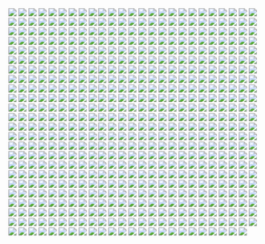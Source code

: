 <img src='./Picture-Directory/5731-0-1c7acd8b31c761383c5c566ff5113464-artbywucropped.jpg'>
<img src='./Picture-Directory/3 - Revenge of the Sith.jpg'>
<img src='./Picture-Directory/florent-lebrun-ilm-challenge-hoth-fl-v001.jpg'>
<img src='./Picture-Directory/rey__lady_of_the_sith_by_cobaltplasma-da1hf7n.jpg'>
<img src='./Picture-Directory/conor-burke-conorburke-sithlady.jpg'>
<img src='./Picture-Directory/k788gbc41k9y.jpg'>
<img src='./Picture-Directory/D5friaT.jpg'>
<img src='./Picture-Directory/90xYTfi.jpg'>
<img src='./Picture-Directory/24 - ut90LX5.jpg'>
<img src='./Picture-Directory/28 - 9i2xpUo.jpg'>
<img src='./Picture-Directory/39 - JDJMMM2.jpg'>
<img src='./Picture-Directory/52 - 4P53bug.jpg'>
<img src='./Picture-Directory/51 - RzUPrzg.jpg'>
<img src='./Picture-Directory/trfBC7u.png'>
<img src='./Picture-Directory/51 - LZI0bUC.jpg'>
<img src='./Picture-Directory/61 - mddYFHW.jpg'>
<img src='./Picture-Directory/renderfin_by_adamkop-dahncrp.jpg'>
<img src='./Picture-Directory/30 - Xui6IK9.jpg'>
<img src='./Picture-Directory/ilm_art_department_challenge__the_job___stampede_by_mattrhodesart-dah3o58.jpg'>
<img src='./Picture-Directory/63 - QY0KqS6.png'>
<img src='./Picture-Directory/5ZwPh1g.jpg'>
<img src='./Picture-Directory/lady_jedi__rey_by_fouetfou-d9v8qsy.png'>
<img src='./Picture-Directory/1VswHjg.jpg'>
<img src='./Picture-Directory/dylan-kowalski-starwarsbattle1080web.jpg'>
<img src='./Picture-Directory/gpKPz7v.jpg'>
<img src='./Picture-Directory/richard-anderson-tumblr-npfn0ux4is1rmuqvmo1-1280.jpg'>
<img src='./Picture-Directory/wbeaavged7jx.jpg'>
<img src='./Picture-Directory/fares-maese-swx01-1318-obsidian-squadron-pilot-464-jorgemaese.jpg'>
<img src='./Picture-Directory/juan-de-la-cruz-dark-rey-4.jpg'>
<img src='./Picture-Directory/o8nv27o89nsy.jpg'>
<img src='./Picture-Directory/55 - duBEalK.jpg'>
<img src='./Picture-Directory/ilm_art_department_challenge__the_job___twelve__by_mattrhodesart-dah3ova.jpg'>
<img src='./Picture-Directory/darth_vader___speeder_bike_attack_by_rhymesyndicate-d4jcxe7.jpg'>
<img src='./Picture-Directory/22 - lzDIgxy.jpg'>
<img src='./Picture-Directory/RzSQPS6.jpg'>
<img src='./Picture-Directory/marek-madej-crash-final.jpg'>
<img src='./Picture-Directory/WQixz51.png'>
<img src='./Picture-Directory/8qdm4nxvlyyy.jpg'>
<img src='./Picture-Directory/75 - Sn0hJWR.jpg'>
<img src='./Picture-Directory/35 - Gb5ZYA2.jpg'>
<img src='./Picture-Directory/70 - MfaHUiO.jpg'>
<img src='./Picture-Directory/46 - 0yZzPsB.jpg'>
<img src='./Picture-Directory/43 - 5PuwFuy.jpg'>
<img src='./Picture-Directory/CraP2lB.jpg'>
<img src='./Picture-Directory/h8qbeosi1s7y.jpg'>
<img src='./Picture-Directory/3lWd6Xt.jpg'>
<img src='./Picture-Directory/guillem-h-pongiluppi-501-st-legion-vader-s-fist-vs-space-cockroaches-7-guillemhp.jpg'>
<img src='./Picture-Directory/15 - M9BmBeh.jpg'>
<img src='./Picture-Directory/r6vJKzI.jpg'>
<img src='./Picture-Directory/48 - 2L9Klwe.jpg'>
<img src='./Picture-Directory/f1cgytrnqdox.jpg'>
<img src='./Picture-Directory/rey_by_wojtekfus-da1dsh6.png'>
<img src='./Picture-Directory/50 - fq1Data.jpg'>
<img src='./Picture-Directory/luis-gomez-weyler-dooku-11062015.jpg'>
<img src='./Picture-Directory/dia_noga_by_devburmak-d6sgmnf.jpg'>
<img src='./Picture-Directory/we_re_not_done_yet__by_jodeee-d9rp5v9.png'>
<img src='./Picture-Directory/the_inquisitor_by_darthtemoc-d81hefq.jpg'>
<img src='./Picture-Directory/tumblr_of60nzQm3g1tle5axo1_540.jpg'>
<img src='./Picture-Directory/f1059ivkhs6y.jpg'>
<img src='./Picture-Directory/carmen-cornet-gri.jpg'>
<img src='./Picture-Directory/54yzxdg4ow7y.jpg'>
<img src='./Picture-Directory/queen_and_princess_by_khallion-d8hudr2.jpg'>
<img src='./Picture-Directory/65 - QDhAsQq.jpg'>
<img src='./Picture-Directory/prince-mahlangu-assault-on-hoth-4.jpg'>
<img src='./Picture-Directory/57 - 86LzSgt.jpg'>
<img src='./Picture-Directory/cristi-balanescu-cristib-nexusofpower.jpg'>
<img src='./Picture-Directory/47 - 6HNlRpV.jpg'>
<img src='./Picture-Directory/juhani__kotor__by_elucidator-d9rwdoy.jpg'>
<img src='./Picture-Directory/45 - 1oVCMSB.jpg'>
<img src='./Picture-Directory/04 - m2syxyy.jpg'>
<img src='./Picture-Directory/morgan-yon-11207-1-85088bf0d516e201ad13745634d86dd5-morganyon.jpg'>
<img src='./Picture-Directory/onder-kilavuz-at-sts.jpg'>
<img src='./Picture-Directory/sergey-grechanyuk-final-002.jpg'>
<img src='./Picture-Directory/fabio-sanches-ben-v5.jpg'>
<img src='./Picture-Directory/36 - 82HbYlp.jpg'>
<img src='./Picture-Directory/sw_fan_art_by_danai_k-d66g7p4.jpg'>
<img src='./Picture-Directory/T6UAZBV-P1RzTwMGaDmDpknlOtZaSPcoGHcpHoRMM3Q.jpg'>
<img src='./Picture-Directory/aaron-mcbride-13718757-10210038490184974-7859078526110970151-n.jpg'>
<img src='./Picture-Directory/13 - GdwwIo2.jpg'>
<img src='./Picture-Directory/ancient_order_by_adamburn-d9ku80b.jpg'>
<img src='./Picture-Directory/tumblr_on7ckl0lcw1tqp6oco1_1280.jpg'>
<img src='./Picture-Directory/eBrkcX5.jpg'>
<img src='./Picture-Directory/jose-l-serrano-silva-leaving-tatooine.jpg'>
<img src='./Picture-Directory/13640755_10153675750452452_3879939042306576891_o.jpg'>
<img src='./Picture-Directory/claire-hummel-mos-eisley-morning-by-shoomlah-d9k61gm.jpg'>
<img src='./Picture-Directory/jarreau-wimberly-swc30-13815-forcefocus-jarreauwimberly-revis.jpg'>
<img src='./Picture-Directory/kylo_ren_by_blazbaros-da7685k.png'>
<img src='./Picture-Directory/74 - Y669oN0.jpg'>
<img src='./Picture-Directory/jedi_and_jedi_lite_by_hollyoakhill-d9qpafb.jpg'>
<img src='./Picture-Directory/46 - Zimt2pf.jpg'>
<img src='./Picture-Directory/bounty_hunters___boba_fett_by_jacobtwitchellart-db25b59.jpg'>
<img src='./Picture-Directory/53 - MOwYpDe.jpg'>
<img src='./Picture-Directory/10 - 6fKpkXB.jpg'>
<img src='./Picture-Directory/37 - hvHtMdL.jpg'>
<img src='./Picture-Directory/a40af1bbdb666e2691570bcef1451029.jpg'>
<img src='./Picture-Directory/m3qz4Zg.jpg'>
<img src='./Picture-Directory/27 - p2oiSom.jpg'>
<img src='./Picture-Directory/stormtrooper_brooke_by_mleth-dajzv98.png'>
<img src='./Picture-Directory/charlotte-lebreton-leia.jpg'>
<img src='./Picture-Directory/shane-molina-tank-trooper-final.jpg'>
<img src='./Picture-Directory/michael-nozinich-untitled-artwork-2.jpg'>
<img src='./Picture-Directory/07 - FYvOt6J.jpg'>
<img src='./Picture-Directory/71cur6z9x92z.jpg'>
<img src='./Picture-Directory/27 - IOUqD50.jpg'>
<img src='./Picture-Directory/lonely_luke_by_jfivemedia-da3o7wz.jpg'>
<img src='./Picture-Directory/cda20e449b0f3fd63035d1ee35a2b4cb-d9tff62.jpg'>
<img src='./Picture-Directory/4eglsg4qs68y.jpg'>
<img src='./Picture-Directory/5oRBfzn.jpg'>
<img src='./Picture-Directory/tumblr_nfe9iwuDBq1rvs9h9o1_1280.jpg'>
<img src='./Picture-Directory/pCrsRmm.jpg'>
<img src='./Picture-Directory/benjamin-carre-knight-errant-02-cover-hd.jpg'>
<img src='./Picture-Directory/21 - vqpeClQ.jpg'>
<img src='./Picture-Directory/64 - g0fiWNK.jpg'>
<img src='./Picture-Directory/G6HfU0N.jpg'>
<img src='./Picture-Directory/54 - q2DHA4W.jpg'>
<img src='./Picture-Directory/ahsoka_tano_by_livioramondelli-d9zj7la.jpg'>
<img src='./Picture-Directory/12 - K7XIsri.jpg'>
<img src='./Picture-Directory/ZvJtfPM5bToZeQb0lKHhKeHhxjdFwR5vWYXQ7uJ5TlM.jpg'>
<img src='./Picture-Directory/-image.jpg'>
<img src='./Picture-Directory/03 - sFnCpS1.jpg'>
<img src='./Picture-Directory/mateusz-lenart-searching-for-luke-mateusz-lenart.jpg'>
<img src='./Picture-Directory/uIv99UK.jpg'>
<img src='./Picture-Directory/saby-menyhei-drtulp-final-8bit-v001.jpg'>
<img src='./Picture-Directory/gop-gap-sketch198.jpg'>
<img src='./Picture-Directory/tumblr_ooz2gxPUj31qkya43o1_1280.jpg'>
<img src='./Picture-Directory/61 - xcXQuB0.jpg'>
<img src='./Picture-Directory/vader_by_rahzzah-d7x9dqf.jpg'>
<img src='./Picture-Directory/32 - XUTBivf.jpg'>
<img src='./Picture-Directory/66 - 1HknqmB.jpg'>
<img src='./Picture-Directory/joshua-bowles-the-moment-1.jpg'>
<img src='./Picture-Directory/57 - i7ij3KF.jpg'>
<img src='./Picture-Directory/adam-roush-sw-snips-4-w.jpg'>
<img src='./Picture-Directory/robin-har-jyn.jpg'>
<img src='./Picture-Directory/xCB47F0.jpg'>
<img src='./Picture-Directory/tumblr_o0j538f3pK1txuyy1o1_r1_1280.png'>
<img src='./Picture-Directory/star_wars___the_wizard_and_the_demon_by_andrewkwan-d8q4ww5.jpg'>
<img src='./Picture-Directory/14459794_10155201579714692_1876223530_n.jpg'>
<img src='./Picture-Directory/56 - XGDPZCa.jpg'>
<img src='./Picture-Directory/18 - 7HVSQuN.jpg'>
<img src='./Picture-Directory/67 - fcR9rxY.jpg'>
<img src='./Picture-Directory/guarding_the_wing__star_wars_by_madboni-d7vq83n.jpg'>
<img src='./Picture-Directory/27 - V9frQxh.jpg'>
<img src='./Picture-Directory/51 - 1Jv8JNV.jpg'>
<img src='./Picture-Directory/01 - MmbqRrT.jpg'>
<img src='./Picture-Directory/clone_wars_by_papayoufr-d49mq85.jpg'>
<img src='./Picture-Directory/43 - 7QSAagN.jpg'>
<img src='./Picture-Directory/training_day_by_ornicar.jpg'>
<img src='./Picture-Directory/03 - glS1UUq.jpg'>
<img src='./Picture-Directory/e4bc4ceae15f52e431ebdd898d26f36e-d7fdw5e.jpg'>
<img src='./Picture-Directory/alfonso-pardo-martinez-sw-portrait01-low.jpg'>
<img src='./Picture-Directory/star_wars___the_pursuit_by_graphix17-d9w1jqm.png'>
<img src='./Picture-Directory/2McHDAo.jpg'>
<img src='./Picture-Directory/38 - n0t9NJ5.jpg'>
<img src='./Picture-Directory/Star-Wars-Battlefront-Twilight-Company-Wallpaper-1366x768.jpg'>
<img src='./Picture-Directory/33 - kzqyxJK.jpg'>
<img src='./Picture-Directory/39 - Wy8sX8L.jpg'>
<img src='./Picture-Directory/36 - JoDQ1Nb.jpg'>
<img src='./Picture-Directory/31 - wuasgk5.jpg'>
<img src='./Picture-Directory/38 - KeT5KrI.jpg'>
<img src='./Picture-Directory/vincent-tanguay-saintgenesis-darth-rey.jpg'>
<img src='./Picture-Directory/06 - PEwsHFr.jpg'>
<img src='./Picture-Directory/kuat_systems_engineering_eta_4_interceptor_by_shoguneagle-db0syut.jpg'>
<img src='./Picture-Directory/oleg-ulianytskyi-template-1920x1080-final-2.jpg'>
<img src='./Picture-Directory/aaron-mcbride-20822-10206281666186722-6443139003106845627-n.jpg'>
<img src='./Picture-Directory/14 - MqGwl19.jpg'>
<img src='./Picture-Directory/edouard-groult-imperial-troops-90.jpg'>
<img src='./Picture-Directory/star+wars+through+the+wreckage.jpg'>
<img src='./Picture-Directory/40 - WCSxRjx.jpg'>
<img src='./Picture-Directory/christian-waggoner-2016-05-14-20-27-52.jpg'>
<img src='./Picture-Directory/08 - YR1TeT4.jpg'>
<img src='./Picture-Directory/star_wars_pulp__pt_5__princess_and_the_scoundrel_by_tbone310-d68jbay.jpg'>
<img src='./Picture-Directory/Eh1D-2uGpEQMTJDJMpKirC1e-kAm4oFyQDtSXYMD0yI.png'>
<img src='./Picture-Directory/4yYOjdu.jpg'>
<img src='./Picture-Directory/alvaro-c-escudero-05.jpg'>
<img src='./Picture-Directory/kenn-yap-74-03-s.jpg'>
<img src='./Picture-Directory/32 - 84y8hda.jpg'>
<img src='./Picture-Directory/36 - M4exYUR.jpg'>
<img src='./Picture-Directory/42 - IdQJQlV.jpg'>
<img src='./Picture-Directory/mist-xg-vds.jpg'>
<img src='./Picture-Directory/marc-cousin-starwarsfinal02.jpg'>
<img src='./Picture-Directory/62 - p2p8vkW.jpg'>
<img src='./Picture-Directory/21 - iMxtvf3.jpg'>
<img src='./Picture-Directory/74 - pfNBa6m.jpg'>
<img src='./Picture-Directory/afGiCjX.jpg'>
<img src='./Picture-Directory/mjhbrXu.jpg'>
<img src='./Picture-Directory/marc-simonetti-capa-star-wars-web.jpg'>
<img src='./Picture-Directory/darren-tan-ahsoka-da.jpg'>
<img src='./Picture-Directory/18298301_1684870695151733_765555603861929984_n.jpg'>
<img src='./Picture-Directory/20c1a443003565.57e02675801a7.jpg'>
<img src='./Picture-Directory/pq764a4ul9yx.jpg'>
<img src='./Picture-Directory/16 - wx6hNBR.jpg'>
<img src='./Picture-Directory/guillem-h-pongiluppi-guillemhp-darth-maul-rebels.jpg'>
<img src='./Picture-Directory/2 - Attack of the Clones.jpg'>
<img src='./Picture-Directory/73 - 8QeKdsq.jpg'>
<img src='./Picture-Directory/andy-fransen-sw-sd-j.jpg'>
<img src='./Picture-Directory/vadersplat_by_deviantapplestudios-d9550f8.jpg'>
<img src='./Picture-Directory/mwo4aoq.jpg'>
<img src='./Picture-Directory/rostyslav-zagornov-tuscanraider.jpg'>
<img src='./Picture-Directory/49 - R6O6LNV.jpg'>
<img src='./Picture-Directory/11 - ACCMVG6.jpg'>
<img src='./Picture-Directory/0gmvru16v0jx.jpg'>
<img src='./Picture-Directory/darthmaul_web_by_qissus-da27ds6.jpg'>
<img src='./Picture-Directory/StarWars Stitch.jpg'>
<img src='./Picture-Directory/08 - C0EVsYp.jpg'>
<img src='./Picture-Directory/christian-piccolo-solo-final-post-notext.jpg'>
<img src='./Picture-Directory/46 - GAhrYBi.jpg'>
<img src='./Picture-Directory/13 - NuM1CVA.jpg'>
<img src='./Picture-Directory/ksenia-zelentsova-web.jpg'>
<img src='./Picture-Directory/33 - yiYtEm3.jpg'>
<img src='./Picture-Directory/joakim-ericsson-yodapicsmall.jpg'>
<img src='./Picture-Directory/captain_rex_by_robert_shane-d879q6l (1).jpg'>
<img src='./Picture-Directory/34 - uzQaKy4.jpg'>
<img src='./Picture-Directory/tomasz-jedruszek-jedi.jpg'>
<img src='./Picture-Directory/fan-gao-11046-1-21d3842216ec749f60c9f77153b65089-fgao1.jpg'>
<img src='./Picture-Directory/KVn9Pn1.jpg'>
<img src='./Picture-Directory/73 - I36rrfr.jpg'>
<img src='./Picture-Directory/72 - 6ueeHFC.jpg'>
<img src='./Picture-Directory/skywalkers_by_tuliipiie-dabrxwp.jpg'>
<img src='./Picture-Directory/max-hugo-star-wars-fanart-lost-duel-1-final.jpg'>
<img src='./Picture-Directory/matt-lau-space-like-star-wars-black-like-maul.jpg'>
<img src='./Picture-Directory/29 - UVdF8nt.jpg'>
<img src='./Picture-Directory/05 - 4uqCBu9.jpg'>
<img src='./Picture-Directory/kylo_ren_by_torynji-da1qg19.jpg'>
<img src='./Picture-Directory/07dgukrwfmry.jpg'>
<img src='./Picture-Directory/episode_viii_luke_by_800poundproductions-da1gt94.jpg'>
<img src='./Picture-Directory/petri-rahkola-bobafette4.jpg'>
<img src='./Picture-Directory/um8lt9lpvfay.jpg'>
<img src='./Picture-Directory/the_silverfox_and_the_sexy_beast_by_blazbaros-damnczv.png'>
<img src='./Picture-Directory/48 - iO5U6gm.jpg'>
<img src='./Picture-Directory/54 - pcMYz0L.jpg'>
<img src='./Picture-Directory/53 - uk4GMmi.jpg'>
<img src='./Picture-Directory/59 - idPWYku.jpg'>
<img src='./Picture-Directory/george-damiani-cam-plano-geral-full.jpg'>
<img src='./Picture-Directory/tom-isaksen-risemyfriend-by-tomisaksen-01.jpg'>
<img src='./Picture-Directory/tomasz-jedruszek-swartstation.jpg'>
<img src='./Picture-Directory/33 - ukIboMx.jpg'>
<img src='./Picture-Directory/phelan-a-davion-against-all-odds-by-nathanelhanan-db862fj.jpg'>
<img src='./Picture-Directory/alexander-pohl-11221-13-4a8a768b874b85d19f52fe07d12eabac-thelema.jpg'>
<img src='./Picture-Directory/30 - 2R9xUd0.jpg'>
<img src='./Picture-Directory/vtmb1aF.jpg'>
<img src='./Picture-Directory/micah-brown-star-wars-a-masters-legacy.jpg'>
<img src='./Picture-Directory/41 - mFvGh0O.png'>
<img src='./Picture-Directory/dan-luvisi-restorationluvisifett.jpg'>
<img src='./Picture-Directory/juan-martin-wallpaper.jpg'>
<img src='./Picture-Directory/TRtKeIA2KEPLenqZ-bLOMdb0enfAGr4DnO_Ic1hmQHM.jpg'>
<img src='./Picture-Directory/50 - Ve3WYUj.jpg'>
<img src='./Picture-Directory/18 - P7ULTkU.jpg'>
<img src='./Picture-Directory/nagy-norbert-millennium-falcon.jpg'>
<img src='./Picture-Directory/dimitrije-miljus-sithversion2v2v223v2v31v2-almost-done1-almost-aaaaand-just-a-little-more-done1.jpg'>
<img src='./Picture-Directory/swuEKty.png'>
<img src='./Picture-Directory/25 - tUQ4xPX.jpg'>
<img src='./Picture-Directory/cristi-balanescu-cristib-ravnaraan.jpg'>
<img src='./Picture-Directory/04 - vKIn6Y3.jpg'>
<img src='./Picture-Directory/18580972_168586533673392_5364136740766351360_n.jpg'>
<img src='./Picture-Directory/dylan-kowalski-vadorredemptionfinal.jpg'>
<img src='./Picture-Directory/60 - fg6gTbM.jpg'>
<img src='./Picture-Directory/f5kyqaidh6yx.jpg'>
<img src='./Picture-Directory/51 - jZyHKRg.jpg'>
<img src='./Picture-Directory/64 - 8qSqbWJ.jpg'>
<img src='./Picture-Directory/ER60mnj.jpg'>
<img src='./Picture-Directory/dXTuF30.jpg'>
<img src='./Picture-Directory/a022wjyunbhy.jpg'>
<img src='./Picture-Directory/fabiano-godoi-dart-vader-proj-jedi.jpg'>
<img src='./Picture-Directory/wojtek-fus-never-tell-me-the-odds-lq.jpg'>
<img src='./Picture-Directory/09 - QyH8PDy.jpg'>
<img src='./Picture-Directory/69 - TScStjh.jpg'>
<img src='./Picture-Directory/tumblr_o6nhsfga2R1u373c5o1_1280.png'>
<img src='./Picture-Directory/tumblr_ooiw82vNSQ1sqp37vo2_1280.jpg'>
<img src='./Picture-Directory/james-bousema-chrome-trooper.jpg'>
<img src='./Picture-Directory/52 - 8smPbXw.jpg'>
<img src='./Picture-Directory/02 - G4xUAWx.jpg'>
<img src='./Picture-Directory/zaojidk0649y.png'>
<img src='./Picture-Directory/darth_maul_by_tabechan-d9z878f.jpg'>
<img src='./Picture-Directory/19 - FdBvduy.jpg'>
<img src='./Picture-Directory/raiders_by_wildweasel339-daf0shn.jpg'>
<img src='./Picture-Directory/11 - IPvlegE.jpg'>
<img src='./Picture-Directory/23 - ckcK4Tj.jpg'>
<img src='./Picture-Directory/35 - jrLalQL.jpg'>
<img src='./Picture-Directory/07 - wdIlgiT.jpg'>
<img src='./Picture-Directory/tumblr_oejbyiuB5X1tky0mao1_1280.png'>
<img src='./Picture-Directory/57 - t7gC1bh.jpg'>
<img src='./Picture-Directory/__yoda_my_name_is___by_lehuss-da2ednq.jpg'>
<img src='./Picture-Directory/ehda2mU.jpg'>
<img src='./Picture-Directory/gus-mendonca-gm-firstorder-tieinterceptors.jpg'>
<img src='./Picture-Directory/46 - vO9mF5S.jpg'>
<img src='./Picture-Directory/01clabzuocpx.jpg'>
<img src='./Picture-Directory/09 - 0qLxdbp.jpg'>
<img src='./Picture-Directory/the_courage_of_stars_by_lauratolton-daemhf2.jpg'>
<img src='./Picture-Directory/14 - k8kRTdE.jpg'>
<img src='./Picture-Directory/04 - DEPvTPZ.jpg'>
<img src='./Picture-Directory/max-hugo-maul.jpg'>
<img src='./Picture-Directory/60 - zMNNDV3.jpg'>
<img src='./Picture-Directory/56 - 1WjgBCo.jpg'>
<img src='./Picture-Directory/5rjcreepwi6y.jpg'>
<img src='./Picture-Directory/jb-casacop-gsi0n-11779-darthvader-jbcasacop-post.jpg'>
<img src='./Picture-Directory/08 - FmlM7Fj.jpg'>
<img src='./Picture-Directory/72 - XgLHPfg.jpg'>
<img src='./Picture-Directory/alwyn-talbot-unfinished-busines.jpg'>
<img src='./Picture-Directory/paul-canavan-paulscottcanavan-jarjar.jpg'>
<img src='./Picture-Directory/09 - P31lorx.jpg'>
<img src='./Picture-Directory/gustavo-vaz-leia.jpg'>
<img src='./Picture-Directory/06 - MmGBqVM.png'>
<img src='./Picture-Directory/luIaRDm.jpg'>
<img src='./Picture-Directory/darth_vader_by_neilmcclements-d5iueb2.jpg'>
<img src='./Picture-Directory/71 - kSwUqMu.jpg'>
<img src='./Picture-Directory/34 - t7kv6rH.jpg'>
<img src='./Picture-Directory/stjWRNh.jpg'>
<img src='./Picture-Directory/30 - HmpoIgw.jpg'>
<img src='./Picture-Directory/ItmVuT6.jpg'>
<img src='./Picture-Directory/alvaro-jimenez-kylo-ren-forest-color-finalw (1).jpg'>
<img src='./Picture-Directory/17 - 1iTMzyJ.jpg'>
<img src='./Picture-Directory/01 - M6I1Q95.jpg'>
<img src='./Picture-Directory/joan-redondo-empireonyavin1.jpg'>
<img src='./Picture-Directory/31 - yOXR9Sc.jpg'>
<img src='./Picture-Directory/01 - OuSizUw.jpg'>
<img src='./Picture-Directory/XwYNtTb.jpg'>
<img src='./Picture-Directory/clinton-felker-msff-giveaway-dj-c-felker-24x14-copy.jpg'>
<img src='./Picture-Directory/37 - sx2602i.jpg'>
<img src='./Picture-Directory/X0DFbDH.jpg'>
<img src='./Picture-Directory/crystal-sully-revengebycrystalsully.jpg'>
<img src='./Picture-Directory/0hbt0r3dq9px.png'>
<img src='./Picture-Directory/PDEg5qQ.png'>
<img src='./Picture-Directory/starwars___what_will_we_have_for_dinner_by_rogierb-d9yvloz.jpg'>
<img src='./Picture-Directory/28 - EzmJdkK.jpg'>
<img src='./Picture-Directory/34 - 1xe1da8.jpg'>
<img src='./Picture-Directory/10 - 6nOEYTR.jpg'>
<img src='./Picture-Directory/rey_by_nikitalaneev-da494jg.jpg'>
<img src='./Picture-Directory/06 - WfZV0QW.jpg'>
<img src='./Picture-Directory/25 - pH9Q41q.jpg'>
<img src='./Picture-Directory/34 - hMNFdik.jpg'>
<img src='./Picture-Directory/14 - VyZJPE8.jpg'>
<img src='./Picture-Directory/41 - h6CUpb6.jpg'>
<img src='./Picture-Directory/12 - dyFjAeV.jpg'>
<img src='./Picture-Directory/darth_vader_by_timrees-db9je5o.png'>
<img src='./Picture-Directory/csF5E0R.jpg'>
<img src='./Picture-Directory/APACpr7.png'>
<img src='./Picture-Directory/warrior_by_oldrepublicart-da6hspl.jpg'>
<img src='./Picture-Directory/aaron-mcbride-12185030-10208004298011441-1347009825795762880-o.jpg'>
<img src='./Picture-Directory/28 - 2IGKEnH.png'>
<img src='./Picture-Directory/08 - MRSwNfi.jpg'>
<img src='./Picture-Directory/shane-molina-k-2s0.jpg'>
<img src='./Picture-Directory/han_solo_by_giddygriffin-d8heojx.jpg'>
<img src='./Picture-Directory/daniel-garcia-sw.jpg'>
<img src='./Picture-Directory/66 - TIE Fighter.jpg'>
<img src='./Picture-Directory/E640QvVvEpsztxacCzAvaQakwcitnpral4Kqkkfg2jc.jpg'>
<img src='./Picture-Directory/10 - rN3KVr7.jpg'>
<img src='./Picture-Directory/18 - 1PbaG5n.jpg'>
<img src='./Picture-Directory/sq8m6GH.jpg'>
<img src='./Picture-Directory/4 - A New Hope.jpg'>
<img src='./Picture-Directory/18443130_1893340190924619_690770142950326272_n.jpg'>
<img src='./Picture-Directory/jljCj35.jpg'>
<img src='./Picture-Directory/HF4JYbI.jpg'>
<img src='./Picture-Directory/66 - ys8WAjI.jpg'>
<img src='./Picture-Directory/TkZTLHt.jpg'>
<img src='./Picture-Directory/leonid-kolyagin-xwings-low.jpg'>
<img src='./Picture-Directory/42 - iKOwzFi.jpg'>
<img src='./Picture-Directory/52 - 7baA4eW.jpg'>
<img src='./Picture-Directory/04 - gNLvKfg.jpg'>
<img src='./Picture-Directory/47 - gv8Rahg.jpg'>
<img src='./Picture-Directory/15 - UTcsNQO.jpg'>
<img src='./Picture-Directory/timur-dairbayev-starwars.jpg'>
<img src='./Picture-Directory/30 - TTGIcoM.jpg'>
<img src='./Picture-Directory/12 - iUGFHJr.jpg'>
<img src='./Picture-Directory/11 - LkLgpha.jpg'>
<img src='./Picture-Directory/3ed4uVlQk7OuRbY1hWOHsrWGHVYujDGOOX00PhkAGhk.jpg'>
<img src='./Picture-Directory/6okvuqw.jpg'>
<img src='./Picture-Directory/33 - mikNH5d.jpg'>
<img src='./Picture-Directory/starwars_fanart_by_nicolassiner-da5uggu.jpg'>
<img src='./Picture-Directory/43 - EXqhKGT.jpg'>
<img src='./Picture-Directory/gonzalo-flores-kor.jpg'>
<img src='./Picture-Directory/joshua-viers-welcomeceremony.jpg'>
<img src='./Picture-Directory/36 - wIoxxL7.jpg'>
<img src='./Picture-Directory/-rey-s.jpg'>
<img src='./Picture-Directory/22 - tCj8uhf.jpg'>
<img src='./Picture-Directory/michael-matsumoto-awakened-set-final-watermark-02.jpg'>
<img src='./Picture-Directory/45 - 89q0xBW.jpg'>
<img src='./Picture-Directory/simon-liechti-boba-fett-01-small.jpg'>
<img src='./Picture-Directory/18011718_206436746518752_2333567504145711104_n.jpg'>
<img src='./Picture-Directory/37 - ptszR3D.jpg'>
<img src='./Picture-Directory/joel-erkkinen-ourladyofstars03web.jpg'>
<img src='./Picture-Directory/ht4uz1rpkaky.jpg'>
<img src='./Picture-Directory/cW3qzE84g28ccA59bUI1dys1NonsjuJpea8NaorCNr8.png'>
<img src='./Picture-Directory/17932001_135854803619403_5457363421152411648_n.jpg'>
<img src='./Picture-Directory/martyna-maksimiuk-04-scena-1-r2-d2-pedzi-z-kwiatami.jpg'>
<img src='./Picture-Directory/16 - OoTEqcB.jpg'>
<img src='./Picture-Directory/41 - MpGk6wz.jpg'>
<img src='./Picture-Directory/shane-molina-4k-stormtrooper-printoff.jpg'>
<img src='./Picture-Directory/62 - XZh3SUC.jpg'>
<img src='./Picture-Directory/1l3jw2q9mdjx.jpg'>
<img src='./Picture-Directory/35 - qb6jXXm.jpg'>
<img src='./Picture-Directory/star_wars__generations_by_daekazu-d9pke9v.jpg'>
<img src='./Picture-Directory/16 - e8I351w.jpg'>
<img src='./Picture-Directory/48 - LApxo7k.jpg'>
<img src='./Picture-Directory/pablo-carpio-slave2.jpg'>
<img src='./Picture-Directory/42 - QrkEA6b.jpg'>
<img src='./Picture-Directory/LeIdVyp.jpg'>
<img src='./Picture-Directory/02 - rHm6wWD.jpg'>
<img src='./Picture-Directory/brian-matyas-imperial-hangar.jpg'>
<img src='./Picture-Directory/13 - XqmV1MJ.jpg'>
<img src='./Picture-Directory/NSaXUS6.png'>
<img src='./Picture-Directory/15 - qeOec8I.jpg'>
<img src='./Picture-Directory/63 - sg09hzg.jpg'>
<img src='./Picture-Directory/star_wars_by_muratgul-d9ktp9n.jpg'>
<img src='./Picture-Directory/mz1HITu.jpg'>
<img src='./Picture-Directory/67 - fatjdtc.jpg'>
<img src='./Picture-Directory/14 - fbXU43D.jpg'>
<img src='./Picture-Directory/petri-rahkola-wookie.jpg'>
<img src='./Picture-Directory/49 - XjLs9Ec.jpg'>
<img src='./Picture-Directory/Wpi1OfW.png'>
<img src='./Picture-Directory/sam-denmark-maullr.jpg'>
<img src='./Picture-Directory/13 - 00ETUwD.jpg'>
<img src='./Picture-Directory/32 - RsoqZar.jpg'>
<img src='./Picture-Directory/aqony91orr7y.jpg'>
<img src='./Picture-Directory/YQU6QXZnK0yvnsDSCd72j-4hMvoZrEUtM2fewoxz2RY.jpg'>
<img src='./Picture-Directory/T0Jl1dN.jpg'>
<img src='./Picture-Directory/7p9igMc.jpg'>
<img src='./Picture-Directory/ZBoRzU15gtEMoS44QW-mNtg5Kdp43frBuJKwCauoXrE.jpg'>
<img src='./Picture-Directory/tumblr_o5y55eoU1j1sk51m7o1_1280.jpg'>
<img src='./Picture-Directory/vader_by_f1x_2-d8xkf8h.jpg'>
<img src='./Picture-Directory/62 - UEtTF31.jpg'>
<img src='./Picture-Directory/niGLiYn.jpg'>
<img src='./Picture-Directory/40 - 3SqwU9H.jpg'>
<img src='./Picture-Directory/63 - EVm47Hz.jpg'>
<img src='./Picture-Directory/56 - JLBsdbi.jpg'>
<img src='./Picture-Directory/29 - qPvfQ3a.jpg'>
<img src='./Picture-Directory/19 - mQyOhp5.jpg'>
<img src='./Picture-Directory/26 - v3cZNQf.jpg'>
<img src='./Picture-Directory/96w90462qvqx.jpg'>
<img src='./Picture-Directory/luca-merli-sands-of-jakku.jpg'>
<img src='./Picture-Directory/the_force_awakens_by_cylonka-d9lfomf.jpg'>
<img src='./Picture-Directory/0ikrx75aznux.jpg'>
<img src='./Picture-Directory/02 - dqfOSJD.jpg'>
<img src='./Picture-Directory/luciano-komorizono-s-w-painting-final.jpg'>
<img src='./Picture-Directory/ronnie-jensen-cloudcity.jpg'>
<img src='./Picture-Directory/tumblr_o2m8qguLDQ1u4bf6po1_1280.jpg'>
<img src='./Picture-Directory/48 - eOVQrAn.jpg'>
<img src='./Picture-Directory/00001509.png'>
<img src='./Picture-Directory/02 - CQG5FKx.jpg'>
<img src='./Picture-Directory/6 - Return of the Jedi.jpg'>
<img src='./Picture-Directory/29 - fmq9bBJ.jpg'>
<img src='./Picture-Directory/07 - UtEQQdy.jpg'>
<img src='./Picture-Directory/dmitriy-kuzin-ilm-art-done2560.jpg'>
<img src='./Picture-Directory/24 - tcD9kwI.jpg'>
<img src='./Picture-Directory/WLbLlvm.jpg'>
<img src='./Picture-Directory/07 - NRJgAIo.jpg'>
<img src='./Picture-Directory/maul_by_templado-dau6prv.jpg'>
<img src='./Picture-Directory/jb-casacop-hunt-them-down-post.jpg'>
<img src='./Picture-Directory/22 - LGIdNZq.jpg'>
<img src='./Picture-Directory/benjamin-carre-ob1bhd.jpg'>
<img src='./Picture-Directory/garret-aj-kyber-canyon.jpg'>
<img src='./Picture-Directory/60 - 7BHZhlA.jpg'>
<img src='./Picture-Directory/rlaeq8a2f6ay.jpg'>
<img src='./Picture-Directory/tumblr_o0e99rkVKC1rbpsu3o1_1280.jpg'>
<img src='./Picture-Directory/ross-tran-rey-web-final.jpg'>
<img src='./Picture-Directory/renato-scicchitano-screen-final.jpg'>
<img src='./Picture-Directory/xia-taptara-luke-rey-last-jedi-insta.jpg'>
<img src='./Picture-Directory/20 - v4n7jeB.jpg'>
<img src='./Picture-Directory/jeff-wood-2016-06-01-8-32-18.jpg'>
<img src='./Picture-Directory/no_country_for_old_men_by_ornicar-d4mr6uj.jpg'>
<img src='./Picture-Directory/05 - dbQGQ0L.jpg'>
<img src='./Picture-Directory/rodrigo-galdino-1.jpg'>
<img src='./Picture-Directory/23 - U4U1AbT.jpg'>
<img src='./Picture-Directory/jason-campbell-jckeyframe1.jpg'>
<img src='./Picture-Directory/tumblr_n2qjzvJmQi1qer2oto1_1280.jpg'>
<img src='./Picture-Directory/jason-roll-12189057-10206417245364591-5116209124765445727-n.jpg'>
<img src='./Picture-Directory/ba5ccf137d371a98328ee68f23828223-dajnnjn.png'>
<img src='./Picture-Directory/joey-zhang-every-victory-has-its-price.jpg'>
<img src='./Picture-Directory/darth_maul__ravager__by_soulstryder210-d9tgsk5.jpg'>
<img src='./Picture-Directory/19 - OIftxOQ.jpg'>
<img src='./Picture-Directory/54 - tAexzUd.jpg'>
<img src='./Picture-Directory/15 - GmN0Cq4.jpg'>
<img src='./Picture-Directory/41 - DvUSbYd.jpg'>
<img src='./Picture-Directory/40 - oPEgWCc.jpg'>
<img src='./Picture-Directory/tizianobaracchi_i_am_a_jedi_1200_by_thaldir-da3u7pc.jpg'>
<img src='./Picture-Directory/power_of_the_darkside_by_andyfairhurst-db40y77.jpg'>
<img src='./Picture-Directory/59 - 4ESbWh4.jpg'>
<img src='./Picture-Directory/19 - UhlFYSE.jpg'>
<img src='./Picture-Directory/01 - O8876hB.jpg'>
<img src='./Picture-Directory/5 - The Empire Strikes Back.jpg'>
<img src='./Picture-Directory/xp6zmydy6oqx.jpg'>
<img src='./Picture-Directory/05 - n0Xm4lg.jpg'>
<img src='./Picture-Directory/6ypi41nti9yx.jpg'>
<img src='./Picture-Directory/59 - k0nNLPJ.jpg'>
<img src='./Picture-Directory/A4g_fo_j-z5kM9XSpYsjVFkMdLKlF9j5dso0qSwrURI.jpg'>
<img src='./Picture-Directory/josh-robinson-maythe4thbwithyou.jpg'>
<img src='./Picture-Directory/jrjurf1pv02y.jpg'>
<img src='./Picture-Directory/55 - bWozweg.jpg'>
<img src='./Picture-Directory/mark-brooks-vaderdown3cover.jpg'>
<img src='./Picture-Directory/18299007_1410178172408303_7664992713128804352_n.jpg'>
<img src='./Picture-Directory/60lReVoEwWS2bNl5aba4cOwjutRXLlWABD32DIEvb6c.jpg'>
<img src='./Picture-Directory/65 - xwing.jpg'>
<img src='./Picture-Directory/21 - u2rSYo2.jpg'>
<img src='./Picture-Directory/W3UUxvY.jpg'>
<img src='./Picture-Directory/23 - FDuhex0.jpg'>
<img src='./Picture-Directory/42 - s7VVQdI.jpg'>
<img src='./Picture-Directory/47 - 52qxIne.jpg'>
<img src='./Picture-Directory/03 - cWinFdO.jpg'>
<img src='./Picture-Directory/20 - SQ60M8u.jpg'>
<img src='./Picture-Directory/40 - 1jiayvm.jpg'>
<img src='./Picture-Directory/rita-ramirez-pulido-rey-y-bb8-260.jpg'>
<img src='./Picture-Directory/rey___ep_viii_concept_by_hidrico-d9w14zu.jpg'>
<img src='./Picture-Directory/22 - uv2TuK0.jpg'>
<img src='./Picture-Directory/39 - ile8r3h.jpg'>
<img src='./Picture-Directory/yyVif7pKJQ4ZIucBVIgfOI8SNXTT6ggt2GL8TvEuIaM.jpg'>
<img src='./Picture-Directory/53 - vlozy0c.jpg'>
<img src='./Picture-Directory/09 - ncXoqup.jpg'>
<img src='./Picture-Directory/17932308_1778631029116806_6239004966028050432_n.jpg'>
<img src='./Picture-Directory/58 - ICVMVrl.jpg'>
<img src='./Picture-Directory/tumblr_o50tl0Kyww1sk51m7o1_1280.jpg'>
<img src='./Picture-Directory/lucas-leger-dv.jpg'>
<img src='./Picture-Directory/peter-toufidis-xwings-scene-1-newlayout-woldxwings-v26a-bundled3-0011-v06a.jpg'>
<img src='./Picture-Directory/JuOpsei.jpg'>
<img src='./Picture-Directory/43 - hQpcaFU.jpg'>
<img src='./Picture-Directory/podHubt.jpg'>
<img src='./Picture-Directory/tumblr_oiv5c6i6nl1rc1618o1_500.png'>
<img src='./Picture-Directory/ig2nazyt4ity.jpg'>
<img src='./Picture-Directory/R3IEC36.jpg'>
<img src='./Picture-Directory/38 - oy3akqm.jpg'>
<img src='./Picture-Directory/ronnie-jensen-30-years-after.jpg'>
<img src='./Picture-Directory/guillem-h-pongiluppi-guillemhp-theride-6.jpg'>
<img src='./Picture-Directory/LjJeHqE.jpg'>
<img src='./Picture-Directory/1seHTdr.jpg'>
<img src='./Picture-Directory/anakin_skywalker_by_elforim-d5i9nhb.jpg'>
<img src='./Picture-Directory/DBvzBtd.jpg'>
<img src='./Picture-Directory/piper-thibodeau-dp1106-s.jpg'>
<img src='./Picture-Directory/rey_by_livioramondelli-da7ajtp.jpg'>
<img src='./Picture-Directory/76 - 1qBIY0F.jpg'>
<img src='./Picture-Directory/nihat-gokcen-anakin.jpg'>
<img src='./Picture-Directory/hakuna001_by_pixelkitties-d9z01iz.png'>
<img src='./Picture-Directory/PTZHdoq.jpg'>
<img src='./Picture-Directory/Ch8qdxRW0AA0K4v.jpg'>
<img src='./Picture-Directory/11 - pXSe9Xa.jpg'>
<img src='./Picture-Directory/OWsVMub.jpg'>
<img src='./Picture-Directory/cecilia-g-f-darthrevan.jpg'>
<img src='./Picture-Directory/tumblr_o6fhhzpEuR1s8vxpyo1_1280.jpg'>
<img src='./Picture-Directory/pixel-jeff-captain-phasma.jpg'>
<img src='./Picture-Directory/32 - 3rEyp81.jpg'>
<img src='./Picture-Directory/kevin-mckenna-shadow-of-the-master.jpg'>
<img src='./Picture-Directory/denni-andria-bobafett-vs-predator.jpg'>
<img src='./Picture-Directory/darren-tan-battle-of-kashyyyk-da.jpg'>
<img src='./Picture-Directory/99_by_dzikawa-d9ko812.jpg'>
<img src='./Picture-Directory/20 - YcfwNBV.jpg'>
<img src='./Picture-Directory/13713986_291833067835978_1510976533_n.jpg'>
<img src='./Picture-Directory/zd4s6jst3stx.jpg'>
<img src='./Picture-Directory/nlobhebe0z7y.jpg'>
<img src='./Picture-Directory/john-burns-img-5387.jpg'>
<img src='./Picture-Directory/44 - fhzHbf0.jpg'>
<img src='./Picture-Directory/yagadc1t4qnx.jpg'>
<img src='./Picture-Directory/dmitriy-bessonov-sw-frame-02-fin.jpg'>
<img src='./Picture-Directory/ixn9b7sk1z7y.jpg'>
<img src='./Picture-Directory/tumblr_nkib9zQIAG1u4lxsro1_1280.jpg'>
<img src='./Picture-Directory/26 - rtQB4zT.jpg'>
<img src='./Picture-Directory/th5xqumklhry.jpg'>
<img src='./Picture-Directory/dejan-mijatovic-star-wars-ilm-challenge-02-step11.jpg'>
<img src='./Picture-Directory/uj4cYgegBLe2v-FiSAA6T1d6vRQ-QejnIdRSIFTSmKI.jpg'>
<img src='./Picture-Directory/tumblr_ondz3eve8g1qghj9to1_1280.jpg'>
<img src='./Picture-Directory/2HA5i9f.jpg'>
<img src='./Picture-Directory/fan-gao-11046-2-fe4c496730ba9efe08a8137bbbbcd49c-fgao1.jpg'>
<img src='./Picture-Directory/39 - EeSHQTE.jpg'>
<img src='./Picture-Directory/renegade_by_raikoh_illust-dakq778.jpg'>
<img src='./Picture-Directory/OKTbETv.jpg'>
<img src='./Picture-Directory/31 - F7LzS1K.jpg'>
<img src='./Picture-Directory/65 - S2s3FaV.jpg'>
<img src='./Picture-Directory/purge__by_robbiemcsweeney-d9kjq5i.jpg'>
<img src='./Picture-Directory/49 - 4XhD2kv.jpg'>
<img src='./Picture-Directory/JvpRokk.jpg'>
<img src='./Picture-Directory/pm2Lozd.jpg'>
<img src='./Picture-Directory/matt-synowicz-tumblr-o0nipmlf9q1qfbur3o1-1280.jpg'>
<img src='./Picture-Directory/esteban-barrientos-ahsoka.jpg'>
<img src='./Picture-Directory/1 - The Phantom Menace.jpg'>
<img src='./Picture-Directory/3hvscxc6crwy.jpg'>
<img src='./Picture-Directory/darth_maul_by_neilmcclements-d66fma6.jpg'>
<img src='./Picture-Directory/52 - KKO9v6Z.jpg'>
<img src='./Picture-Directory/maul_wip_by_uncannyknack-d9xrjkz.jpg'>
<img src='./Picture-Directory/18 - UvGUfOr.jpg'>
<img src='./Picture-Directory/5Z84DKN.jpg'>
<img src='./Picture-Directory/alvaro-jimenez-kylo-ren-forest-color-finalw.jpg'>
<img src='./Picture-Directory/fPB5lkc.jpg'>
<img src='./Picture-Directory/j-c-park-sw01.jpg'>
<img src='./Picture-Directory/e8568033427317.56aa8c6585175.png'>
<img src='./Picture-Directory/tumblr_o0se10xPRh1u4lxsro2_1280.jpg'>
<img src='./Picture-Directory/68 - k70Dlp4.jpg'>
<img src='./Picture-Directory/vlINW4Z.jpg'>
<img src='./Picture-Directory/49 - h4kJlT2.jpg'>
<img src='./Picture-Directory/ameen-naksewee-ilm01.jpg'>
<img src='./Picture-Directory/06 - y3x5ATp.png'>
<img src='./Picture-Directory/17 - VEbsVce.jpg'>
<img src='./Picture-Directory/14454678_10155201579684692_689319540_n.jpg'>
<img src='./Picture-Directory/bcln9sub7yvy.jpg'>
<img src='./Picture-Directory/5LhZsR1bstvlfDpAGJOtS_VyrzV8dr6UuTWNENCJ1sQ.jpg'>
<img src='./Picture-Directory/70e43775e50767efe220b50bbe5de195-d3jmfsu.jpg'>
<img src='./Picture-Directory/yoNYQHkXOITDXRepEpW_r-Q2fr8UtNemTdexbYDb-NY.jpg'>
<img src='./Picture-Directory/star_wars_collab___grievous_by_wynahiros.jpg'>
<img src='./Picture-Directory/71 - YSEi38m.jpg'>
<img src='./Picture-Directory/20 - pRESzRv.jpg'>
<img src='./Picture-Directory/final_installation_prv_da_by_julian_faylona-dag3rrj.jpg'>
<img src='./Picture-Directory/44 - mIXRwa8.jpg'>
<img src='./Picture-Directory/ce29c37a2cf8f54c483e352c5996014f.jpg'>
<img src='./Picture-Directory/gvqjtcV.jpg'>
